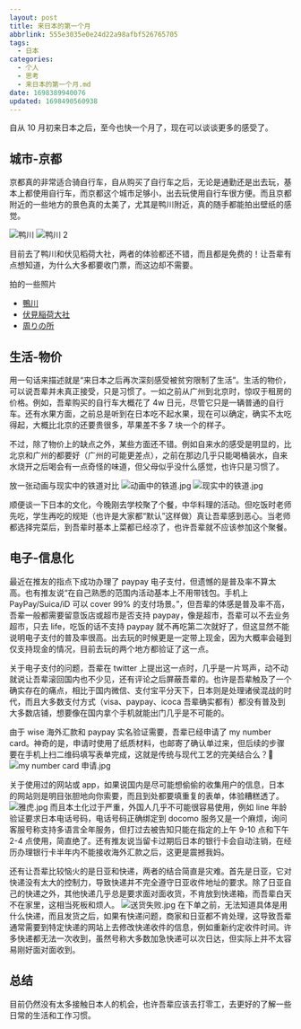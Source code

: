 ```yaml
---
layout: post
title: 来日本的第一个月
abbrlink: 555e3035e0e24d22a98afbf526765705
tags:
  - 日本
categories:
  - 个人
  - 思考
  - 来日本的第一个月.md
date: 1698389940076
updated: 1698490560938
---
```


自从 10 月初来日本之后，至今也快一个月了，现在可以谈谈更多的感受了。

## 城市-京都

京都真的非常适合骑自行车，自从购买了自行车之后，无论是通勤还是出去玩，基本上都使用自行车，而京都这个城市足够小，出去玩使用自行车很方便。而且京都附近的一些地方的景色真的太美了，尤其是鸭川附近，真的随手都能拍出壁纸的感觉。

![鸭川](https://image-proxy.rxliuli.com/?url=https://lh3.googleusercontent.com/pw/ADCreHd0TUQAuArSC3ITA2SRGRwTT8JtNLgKIIM-fkY_c8UQjXjjdrrZmfgeBve9j-Q4kJ_JsKsmtYY_BipEwXWrgHt4LPZ7hofOureKukVIZmsmXD0fDhpKqJuDkVNlwOpM_AqnjmdFSFOn_syVZdL0ZVPe=w2566-h1924-s-no-gm)
![鸭川 2](https://image-proxy.rxliuli.com/?url=https://lh3.googleusercontent.com/pw/ADCreHfKg2pZwvi9NeHuy4hyLmRNtIr8fh8x3Jug-pxwX5UgR7NLAmvleDbtGzy-_EqWWUSIvaUljHjmAlS0v6bGcxtdhWdd92esznG4riwcm5t8YUK4bMdwmuXPkdXoGyvmEfwXCO-afH3alb59YEZcITGa=w2566-h1924-s-no-gm)

目前去了鸭川和伏见稻荷大社，两者的体验都还不错，而且都是免费的！让吾辈有点想知道，为什么大多都要收门票，而这边却不需要。

拍的一些照片

- [鴨川](https://photos.app.goo.gl/Ja13wq45g6mqWtBB7)
- [伏見稲荷大社](https://photos.app.goo.gl/zecyQfHvrh4dg4W88)
- [周りの所](https://photos.app.goo.gl/6NLajmpYU9Et6BQb6)

## 生活-物价

用一句话来描述就是“来日本之后再次深刻感受被贫穷限制了生活”。生活的物价，可以说吾辈并未真正接受，只是习惯了。一如之前从广州到北京时，惊叹于租房的价格。例如，吾辈购买的自行车大概花了 4w 日元，尽管它只是一辆普通的自行车。还有水果方面，之前总是听到在日本吃不起水果，现在可以确定，确实不太吃得起，大概比北京的还要贵很多，苹果差不多 7 块一个的样子。

不过，除了物价上的缺点之外，某些方面还不错。例如自来水的感受是明显的，比北京和广州的都要好（广州的可能更差点），之前在那边几乎只能喝桶装水，自来水烧开之后喝会有一点奇怪的味道，但父母似乎没什么感觉，也许只是习惯了。

放一张动画与现实中的铁道对比
![动画中的铁道.jpg](/resources/4f9db13d902f49dca36cf233507e1bf3.jpg)
![现实中的铁道.jpg](/resources/a3bda1019d5a4323978b0d90e7ce38de.jpg)

顺便谈一下日本的文化，今晚刚去学校聚了个餐，中华料理的活动。但吃饭时老师先吃，学生再吃的规矩（也许是大家都“默认”这样做）真让吾辈感到恶心。当老师都选择完菜后，到吾辈时基本上菜都已经凉了，也许吾辈就不应该参加这个聚餐。

## 电子-信息化

最近在推友的指点下成功办理了 paypay 电子支付，但遗憾的是普及率不算太高。也有推友说“在自己熟悉的范围内活动基本上不用带钱包。手机上 PayPay/Suica/iD 可以 cover 99% 的支付场景。”，但吾辈的体感是普及率不高，吾辈一般都需要留意饭店或超市是否支持 paypay，像是超市，吾辈可以不去业务超市，只去 life，吃饭的话不支持 paypay 就不再吃第二次就好了，但这显然不能说明电子支付的普及率很高。出去玩的时候更是一定带上现金，因为大概率会碰到仅支持现金的情况，目前去玩的两个地方都验证了这一点。

关于电子支付的问题，吾辈在 twitter 上提出这一点时，几乎是一片骂声，动不动就说让吾辈滚回国内也不少见，还有评论之后屏蔽吾辈的。也许是吾辈触及了一个确实存在的痛点，相比于国内微信、支付宝平分天下，日本则是处理诸侯混战的时代，而且大多数支付方式（visa、paypay、icoca 吾辈确实都有）都没有普及到大多数店铺，想要像在国内拿个手机就能出门几乎是不可能的。

由于 wise 海外汇款和 paypay 实名验证需要，吾辈已经申请了 my number card。神奇的是，申请时使用了纸质材料，也邮寄了确认单过来，但后续的步骤要在手机上扫二维码填写表单完成，这就是传统与现代工艺的完美结合么？🤣
![my number card 申请.jpg](/resources/5dda3479bb324d03b9b01b83a6570933.jpg)

关于使用过的网站或 app，如果说国内是尽可能想偷偷的收集用户的信息，日本的网站则是明目张胆地向你索要，而且到处都要填重复的表单，体验糟糕透了。
![雅虎.jpg](/resources/27a7b5dc50d34ce8b8766b805dfd9690.jpg)
而且本土化过于严重，外国人几乎不可能很容易使用，例如 line 年龄验证要求日本电话号码，电话号码正确绑定到 docomo 服务又是一个麻烦，询问客服号称支持多语言全年服务，但打过去被告知只能在指定的上午 9-10 点和下午 2-4 点使用，简直绝了。还有推友说当留卡过期后日本的银行卡会自动注销，在经历办理银行卡半年内不能接收海外汇款之后，这更是震撼我妈。

还有让吾辈比较恼火的是日亚和快递，两者的结合简直是灾难。首先是日亚，它对快递没有太大的控制力，导致快递并不完全遵守日亚收件地址的要求。除了日亚自己的快递之外，其他快递几乎总是要求面对面收货，不肯放到快递箱，而吾辈白天不在家里，这相当死板和烦人。
![送货失败.jpg](/resources/1937a6831de14649bc4b8c11968ddbaf.jpg)
在下单之前，无法知道具体是用什么快递，而且发货之后，如果有快递问题，商家和日亚都不肯处理，这导致吾辈通常需要到特定快递的网站上去修改快递收件的信息，例如重新约定收件时间。许多快递都无法一次收到，虽然号称大多数加急快递可以次日达，但实际上并不太容易刚好面对面收到。

## 总结

目前仍然没有太多接触日本人的机会，也许吾辈应该去打零工，去更好的了解一些日常的生活和工作习惯。
